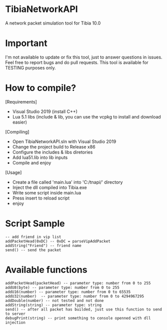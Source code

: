 # TibiaNetworkAPI
 A network packet simulation tool for Tibia 10.0

# Important
 I'm not available to update or fix this tool, just to answer questions in issues.
 Feel free to report bugs and do pull requests.
 This tool is available for TESTING purposes only.

# How to compile?
[Requirements]
 - Visual Studio 2019 (install C++)
 - Lua 5.1 libs (include & lib, you can use the vcpkg to install and download easier)

[Compiling]
 - Open TibiaNetworkAPI.sln with Visual Studio 2019
 - Change the project build to Release x86
 - Configure the includes & libs diretories
 - Add lua51.lib into lib inputs
 - Compile and enjoy

[Usage]
 - Create a file called 'main.lua' into 'C:/tnapi/' directory
 - Inject the dll compiled into Tibia.exe
 - Write some script inside main.lua
 - Press insert to reload script
 - enjoy

# Script Sample
```
-- add friend in vip list
addPacketHead(0xDC) -- 0xDC = parseVipAddPacket
addString("Friend") -- friend name
send() -- send the packet
```

# Available functions
```
addPacketHead(packetHead) -- parameter type: number from 0 to 255
addU8(byte) -- parameter type: number from 0 to 255
addU16(number) -- parameter type: number from 0 to 65535
addU32(number)  -- parameter type: number from 0 to 4294967295
addDouble(number) -- not tested and not done
addString(string) -- parameter type: string
send() -- after all packet has builded, just use this function to send to server
debugPrint(string) -- print something to console openned with dll injection
```